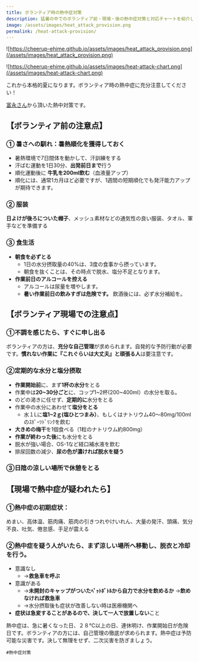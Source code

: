 ```yaml
---
title: ボランティア時の熱中症対策
description: 猛暑の中でのボランティア前・現場・後の熱中症対策と対応チャートを紹介しています。ぜひご覧ください！
image: /assets/images/heat_attack_provision.png
permalink: /heat-attack-provision/
---
```

![https://cheerup-ehime.github.io/assets/images/heat_attack_provision.png](/assets/images/heat_attack_provision.png)

![https://cheerup-ehime.github.io/assets/images/heat-attack-chart.png](/assets/images/heat-attack-chart.png)

これから本格的夏になります。ボランティア時の熱中症に充分注意してください！

[富永さん](https://www.facebook.com/photo.php?fbid=1855540061168863&set=a.406085386114345.90317.100001386627587&type=3)から頂いた熱中対策です。

## 【ボランティア前の注意点】

### ① 暑さへの馴れ：暑熱順化を獲得しておく
* 暑熱環境で7日間体を動かして、汗訓練をする
* 汗ばむ運動を1日30分、**出発前日まで**行う
* 順化運動後に **牛乳を200ml飲む**（血液量アップ）
* 順化には、通常1カ月ほど必要ですが、1週間の短期順化でも発汗能力アップが期待できます。
### ② 服装
**日よけが後ろについた帽子**、メッシュ素材などの通気性の良い服装、タオル、軍手などを準備する
### ③ 食生活
* **朝食を必ずとる**
    * 1日の水分摂取量の40%は、3度の食事から摂っています。
    * 朝食を抜くことは、その時点で脱水、塩分不足となります。
* **作業前日のアルコールを控える**
    * アルコールは尿量を増やします。
    * **暑い作業前日の飲みすぎは危険です。** 飲酒後には、必ず水分補給を。

## 【ボランティア現場での注意点】
### ①不調を感じたら、すぐに申し出る
ボランティアの方は、**充分な自己管理**が求められます。自発的な予防行動が必要です。**慣れない作業に『これぐらいは大丈夫』と頑張る人**は要注意です。

### ②定期的な水分と塩分摂取
* **作業開始前**に、まず**1杯の水分**をとる
* 作業中は**20~30分ごと**に、コップ1~2杯(200~400ml）の水分を取る。
* のどの渇きに任せず、**定期的に**水分をとる
* 作業中の水分にあわせて**塩分をとる**
    * 水１Lに**塩1~2ｇ(塩ひとつまみ）**、もしくはナトリウム40～80mg/100mlのｽﾎﾟｰﾂﾄﾞﾘﾝｸを飲む
* **大きめの梅干**を1個食べる（1粒のナトリウム約800mg）
* **作業が終わった後**にも水分をとる
* 脱水が強い場合、OS-1など経口補水液を飲む
* 排尿回数の減少、**尿の色が濃ければ脱水を疑う**

### ③日陰の涼しい場所で休憩をとる

## 【現場で熱中症が疑われたら】

### ①熱中症の初期症状：

めまい、高体温、筋肉痛、筋肉の引きつれやけいれん、大量の発汗、頭痛、気分不良、吐気、倦怠感、手足が震える

### ②熱中症を疑う人がいたら、まず涼しい場所へ移動し、脱衣と冷却を行う。

* 意識なし
    * →**救急車を呼ぶ**
* 意識がある
    * →**未開封のキャップがついたﾍﾟｯﾄﾎﾞﾄﾙから自力で水分を飲めるか**
        →**飲めなければ救急車**
    * →水分摂取後も症状が改善しない時は医療機関へ
* **症状は急変することがあるので、決して一人で放置しない**こと

熱中症は、急に暑くなった日、２８℃以上の日、連休明け、作業開始日が危険日です。ボランティアの方には、自己管理の徹底が求められます。熱中症は予防可能な災害です。決して無理をせず、二次災害を防ぎましょう。

`#熱中症対策`